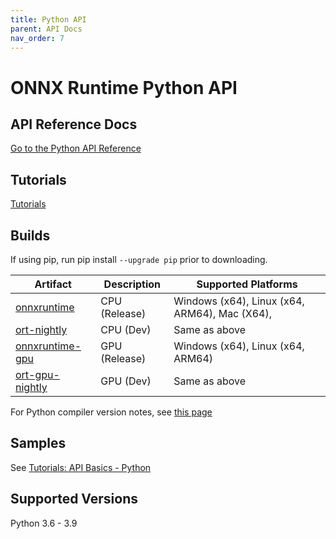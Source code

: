 ```yaml
---
title: Python API
parent: API Docs
nav_order: 7
---
```


# ONNX Runtime Python API

## API Reference Docs

[Go to the Python API Reference](../../python/api_summary.html)


## Tutorials

[Tutorials](../../python/tutorial.html)

## Builds
If using pip, run pip install `--upgrade pip` prior to downloading.	 

| Artifact      | Description | Supported Platforms |
|-----------    |-------------|---------------------|
|[onnxruntime](https://pypi.org/project/onnxruntime)|CPU (Release)| Windows (x64), Linux (x64, ARM64), Mac (X64),  |
|[ort-nightly](https://test.pypi.org/project/ort-nightly)|CPU (Dev)    | Same as above |
|[onnxruntime-gpu](https://pypi.org/project/onnxruntime-gpu)|GPU (Release)| Windows (x64), Linux (x64, ARM64) |
|[ort-gpu-nightly](https://test.pypi.org/project/ort-gpu-nightly)|GPU (Dev) | Same as above |


For Python compiler version notes, see [this page](https://github.com/microsoft/onnxruntime/tree/master/docs/Python_Dev_Notes.md)


## Samples
See [Tutorials: API Basics - Python](../tutorials/inferencing/api-basics.md#python)

## Supported Versions
Python 3.6 - 3.9